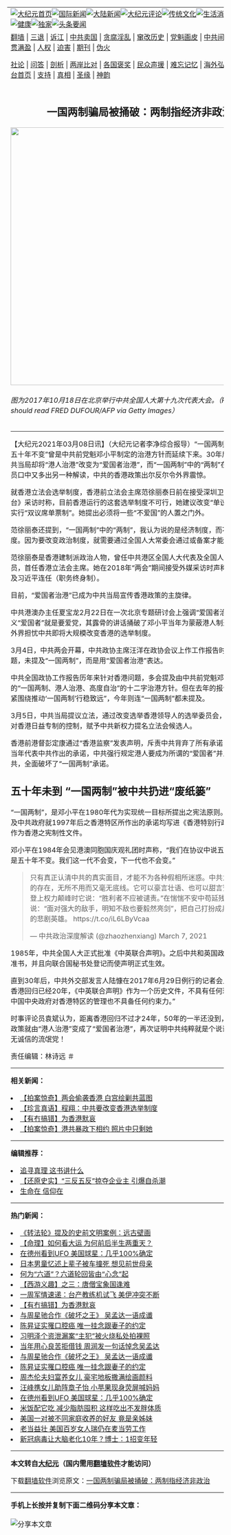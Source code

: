 <a name="1" id="1" target="_blank"></a><span id="1"></span>
<table align=center border="0"><tr><td colspan="2" VALIGN=TOP><a href="https://github.com/xazhws3249/djy/blob/master/gb/nf1351518.md#1"><img src="https://raw.githubusercontent.com/xazhws3249/www/master/t/djy/1.jpg" title="大纪元首页" alt="大纪元首页"></a><a href="https://github.com/xazhws3249/djy/blob/master/gb/n24hr.md#1"><img src="https://raw.githubusercontent.com/xazhws3249/www/master/t/djy/3.jpg" title="国际新闻" alt="国际新闻"></a><a href="https://github.com/xazhws3249/djy/blob/master/gb/nsc413.md#1"><img src="https://raw.githubusercontent.com/xazhws3249/www/master/t/djy/4.jpg" title="大陆新闻" alt="大陆新闻"></a><a href="https://github.com/xazhws3249/djy/blob/master/gb/news392.md#1"><img src="https://raw.githubusercontent.com/xazhws3249/www/master/t/djy/5.jpg" title="大纪元评论" alt="大纪元评论"></a><a href="https://github.com/xazhws3249/djy/blob/master/gb/news2007.md#1"><img src="https://raw.githubusercontent.com/xazhws3249/www/master/t/djy/6.jpg" title="传统文化" alt="传统文化"></a><a href="https://github.com/xazhws3249/djy/blob/master/gb/news2008.md#1"><img src="https://raw.githubusercontent.com/xazhws3249/www/master/t/djy/7.jpg" title="生活消费" alt="生活消费"></a><a href="https://github.com/xazhws3249/djy/blob/master/gb/ncyule.md#1"><img src="https://raw.githubusercontent.com/xazhws3249/www/master/t/djy/8.jpg" title="娱乐休闲" alt="娱乐休闲"></a><a href="https://github.com/xazhws3249/djy/blob/master/gb/nsc1002.md#1"><img src="https://raw.githubusercontent.com/xazhws3249/www/master/t/djy/9.jpg" title="健康" alt="健康"></a><a href="https://github.com/xazhws3249/djy/blob/master/gb/nf6092.md#1"><img src="https://raw.githubusercontent.com/xazhws3249/www/master/t/djy/10a.jpg" title="独家" alt="独家"></a><a href="https://github.com/xazhws3249/djy/blob/master/gb/nf4514.md#1"><img src="https://raw.githubusercontent.com/xazhws3249/www/master/t/djy/12a.jpg" title="头条要闻" alt="头条要闻"></a></td></tr>
<tr><td colspan="2" VALIGN=TOP><a target="_blank" href="https://github.com/xazhws3249/www/blob/master/README.md?zsrh#1">翻墙</a> | <a target="_blank" href="https://github.com/xazhws3249/djy/blob/master/gb/nf5657.md#1">三退</a> | <a target="_blank" href="https://github.com/xazhws3249/djy/blob/master/gb/nf6124.md#1">诉江</a> | <a target="_blank" href="https://github.com/xazhws3249/djy/blob/master/gb/nf1176117.md#1">中共卖国</a> | <a target="_blank" href="https://github.com/xazhws3249/djy/blob/master/gb/nf5773.md#1">贪腐淫乱</a> | <a target="_blank" href="https://github.com/xazhws3249/djy/blob/master/gb/nf1176115.md#1">窜改历史</a> | <a target="_blank" href="https://github.com/xazhws3249/djy/blob/master/gb/nf1176107.md#1">党魁画皮</a> | <a target="_blank" href="https://github.com/xazhws3249/djy/blob/master/gb/nf1320400.md#1">中共间谍</a> | <a target="_blank" href="https://github.com/xazhws3249/djy/blob/master/gb/nf1176114.md#1">破坏传统</a> | <a target="_blank" href="https://github.com/xazhws3249/ntdtv/blob/master/gb/prog447_1.md#1">恶贯满盈</a> | <a target="_blank" href="https://github.com/xazhws3249/djy/blob/master/gb/ncid278.md#1">人权</a> | <a target="_blank" href="https://github.com/xazhws3249/djy/blob/master/gb/nf1176111.md#1">迫害</a> | <a target="_blank" href="https://gitlab.com/szzdlab/mh-qikan/blob/master/README.md#1">期刊</a> | <a target="_blank" href="https://github.com/xazhws3249/djy/blob/master/gb/nf5562.md#1">伪火</a></p><p><a target="_blank" href="https://github.com/xazhws3249/djy/blob/master/gb/9p.md#1">社论</a> | <a target="_blank" href="https://github.com/xazhws3249/djy/blob/master/gb/nf4378.md#1">问答</a> | <a target="_blank" href="https://github.com/xazhws3249/djy/blob/master/gb/nf5792.md#1">剖析</a> | <a target="_blank" href="https://github.com/xazhws3249/djy/blob/master/gb/nf5735.md#1">两岸比对</a> | <a target="_blank" href="https://github.com/xazhws3249/djy/blob/master/gb/nf6119.md#1">各国褒奖</a> | <a target="_blank" href="https://github.com/xazhws3249/djy/blob/master/gb/nf6120.md#1">民众声援</a> | <a target="_blank" href="https://github.com/xazhws3249/djy/blob/master/gb/nf1188594.md#1">难忘记忆</a> | <a target="_blank" href="https://github.com/xazhws3249/djy/blob/master/gb/nf3180.md#1">海外弘传</a> | <a target="_blank" href="https://github.com/xazhws3249/djy/blob/master/gb/nf5410.md#1">万人上访</a> | <a target="_blank" href="https://github.com/xazhws3249/www/blob/master/README.md?zsrh#1">平台首页</a> | <a target="_blank" href="https://github.com/xazhws3249/djy/blob/master/gb/nf4386.md#1">支持</a> | <a target="_blank" href="https://github.com/xazhws3249/djy/blob/master/gb/nf4389.md#1">真相</a> | <a target="_blank" href="https://github.com/xazhws3249/djy/blob/master/gb/nf5790.md#1">圣缘</a> | <a target="_blank" href="https://github.com/xazhws3249/djy/blob/master/gb/nf4786.md#1">神韵</a></td></tr>
<tr><td VALIGN=TOP width="626"><h2 align=center>一国两制骗局被捅破：两制指经济非政治</h2>
<img width="600" src="https://i.epochtimes.com/assets/uploads/2021/03/GettyImages-862639492-600x400.jpg" />
<h6>图为2017年10月18日在北京举行中共全国人大第十九次代表大会。（Photo credit should read FRED DUFOUR/AFP via Getty Images）
</h6>
<hr>
	<p>【大纪元2021年03月08日讯】（大纪元记者李净综合报导）“<ahref="https://github.com/xazhws3249/djy/blob/master/gb/tag/%E4%B8%80%E5%9B%BD%E4%B8%A4%E5%88%B6.md#1">一国两制</a>，港人治港，五十年不变”曾是中共前党魁邓小平制定的治港方针而延续下来。30年后的今天，中共当局却将“港人治港”改变为“爱国者治港”，而“一国两制”中的“两制”在中共立法官员口中又多出另一种解读，中共的香港政策出尔反尔令外界震惊。</p>
<p>就<ahref="https://github.com/xazhws3249/djy/blob/master/gb/tag/%E9%A6%99%E6%B8%AF%E7%AB%8B%E6%B3%95%E4%BC%9A.md#1">香港立法会</a>选举制度，香港前立法会主席<ahref="https://github.com/xazhws3249/djy/blob/master/gb/tag/%E8%8C%83%E5%BE%90%E4%B8%BD%E6%B3%B0.md#1">范徐丽泰</a>日前在接受深圳卫视《直播港澳台》采访时称，目前香港运行的这套选举制度不可行，她建议改变“单议席单票制”，实行“双议席单票制”。她提出必须将一些“不爱国”的人置之门外。</p>
<p><ahref="https://github.com/xazhws3249/djy/blob/master/gb/tag/%E8%8C%83%E5%BE%90%E4%B8%BD%E6%B3%B0.md#1">范徐丽泰</a>还提到，“<ahref="https://github.com/xazhws3249/djy/blob/master/gb/tag/%E4%B8%80%E5%9B%BD%E4%B8%A4%E5%88%B6.md#1">一国两制</a>”中的“两制”，我认为说的是经济制度，而不是政治制度。因为要改变政治制度，就需要通过全国人大常委会通过或备案才能实施。</p>
<p>范徐丽泰是香港建制派政治人物，曾任中共港区全国人大代表及全国人大常委会委员，首任<ahref="https://github.com/xazhws3249/djy/blob/master/gb/tag/%E9%A6%99%E6%B8%AF%E7%AB%8B%E6%B3%95%E4%BC%9A.md#1">香港立法会</a>主席。她在2018年“两会”期间接受外媒采访时声称支持修改宪法及习近平连任（职务终身制）。</p>
<p>目前，“爱国者治港”已成为中共当局宣传香港政策的主旋律。</p>
<p>中共港澳办主任<ahref="https://github.com/xazhws3249/djy/blob/master/gb/tag/%E5%A4%8F%E5%AE%9D%E9%BE%99.md#1">夏宝龙</a>2月22日在一次北京专题研讨会上强调“爱国者治港”，重新定义“爱国者”就是要爱党，其露骨的讲话捅破了邓小平当年为蒙蔽港人制造的泡影，令外界担忧中共即将大规模改变香港的选举制度。</p>
<p>3月4日，中共两会开幕，中共政协主席<ahref="https://github.com/xazhws3249/djy/blob/master/gb/tag/%E6%B1%AA%E6%B4%8B.md#1">汪洋</a>在政协会议上作工作报告时，针对香港问题，未提及“一国两制”，而是用“爱国者治港”表达。</p>
<p>中共全国政协工作报告历年来针对香港问题，多会提及由中共前党魁邓小平当年制定的“一国两制、港人治港、高度自治”的十二字治港方针。但在去年的报告中仅剩下“紧紧围绕推动‘一国两制’行稳致远”，今年则连“一国两制”都未提及。</p>
<p>3月5日，中共当局提议立法，通过改变选举香港领导人的选举委员会，从而加强中共对香港日益专制的控制，赋予中共新权力提名立法会候选人。</p>
<p>香港前港督彭定康通过“香港监察”发表声明，斥责中共背弃了所有承诺，包括邓小平当年代表中共作出的承诺，中共强行规定港人要成为所谓的“爱国者”并且宣誓效忠中共，全面破坏了“一国两制”承诺。</p>
<h2>五十年未到 “一国两制”被中共扔进“废纸篓”</h2>
<p>“一国两制”，是邓小平在1980年代为实现统一目标所提出之宪法原则。同时，该原则及中共政府就1997年后之香港特区所作出的承诺均写进《香港特别行政区基本法》，作为香港之宪制性文件。</p>
<p>邓小平在1984年会见港澳同胞国庆观礼团时声称，“我们在协议中说五十年不变，就是五十年不变。我们这一代不会变，下一代也不会变。”</p>
<blockquote class="twitter-tweet" data-width="550">
<p lang="zh" dir="ltr">只有真正认清中共的真实面目，才能不为各种假相所迷惑。中共为了维护自身的存在，无所不用而又毫无底线。它可以豪言壮语、也可以甜言蜜语。<br />登上权力颠峰时它说：“胜利者不应被谴责。”在惴惴不安中苟延残喘时它又会说：“面对强大的敌手，明知不敌也要毅然亮剑”，把自己打扮成具有崇高动机的悲剧英雄。 <ahref="https://t.co/iL6LByVcaa">https://t.co/iL6LByVcaa</a></p>
<p>&mdash; 中共政治深度解读 (@zhaozhenxiang) <ahref="https://twitter.com/zhaozhenxiang/status/1368555483024551937?ref_src=twsrc%5Etfw">March 7, 2021</a></p></blockquote>
<p><a async src="https://platform.twitter.com/widgets.js" charset="utf-8"></a></p>
<p>1985年，中共全国人大正式批准《中英联合声明》。之后中共和英国政府互相交换批准书，并且向联合国秘书处登记而使声明正式生效。</p>
<p>直到30年后，中共外交部发言人陆慷在2017年6月29日例行的记者会上声称，“现在香港回归已经20年，《中英联合声明》作为一个历史文件，不具有任何现实意义，对中国中央政府对香港特区的管理也不具备任何约束力。”</p>
<p>时事评论员袁斌认为，距离香港回归不过才24年，50年的一半还没到，中共的治港政策就由“港人治港”变成了“爱国者治港”，再次证明中共纯粹就是个说话不算数、毫无诚信的流氓党！</p>
<p>责任编辑：林诗远 ＃</p>
	
<hr>


<strong>相关新闻：</strong>
<li><a href="https://github.com/xazhws3249/djy/blob/master/gb/20/5/22/n12127939.md#1">【拍案惊奇】两会偷袭香港 白宫绘剿共蓝图</a></li>
<li><a href="https://github.com/xazhws3249/djy/blob/master/gb/21/3/3/n12785792.md#1">【珍言真语】程翔：中共要改变香港选举制度</a></li>
<li><a href="https://github.com/xazhws3249/djy/blob/master/gb/21/3/5/n12792754.md#1">【有冇搞错】为香港默哀</a></li>
<li><a href="https://github.com/xazhws3249/djy/blob/master/gb/21/3/6/n12793489.md#1">【拍案惊奇】港共暴政下相约 照片中只剩她</a></li>
<hr>


<strong>编辑推荐：</strong>
<li><a href="https://github.com/xazhws3249/djy/blob/master/gb/19/1/5/n10955468.md?dfh#1" target="_blank">追寻真理 这书讲什么</a></li><li><a href="https://github.com/tsiac2612/djy/blob/master/gb/18/7/31/n10602910.md#1" target="_blank">【还原史实】“三反五反”掠夺企业主 引爆自杀潮</a></li><li><a href="https://github.com/tsiac2612/djy/blob/master/gb/14/5/28/n4165491.md#1" target="_blank">生命在 信仰在</a></li>
<hr>

<strong>热门新闻：</strong>
<li><a href="https://github.com/xazhws3249/djy/blob/master/gb/21/2/28/n12780659.md#1">《转法轮》提及的史前文明案例：远古壁画</a></li>
<li><a href="https://github.com/xazhws3249/djy/blob/master/gb/20/12/30/n12654624.md#1">【命理】如何看大运 为何前后半生两重天？</a></li>
<li><a href="https://github.com/xazhws3249/djy/blob/master/gb/21/3/5/n12791244.md#1">在德州看到UFO 美国球星：几乎100%确定</a></li>
<li><a href="https://github.com/xazhws3249/djy/blob/master/gb/21/3/2/n12784045.md#1">日本男童忆述上辈子被车撞死 想见前世母亲</a></li>
<li><a href="https://github.com/xazhws3249/djy/blob/master/gb/21/2/19/n12762156.md#1">何为“六道”？六道轮回皆由“心念”起</a></li>
<li><a href="https://github.com/xazhws3249/djy/blob/master/gb/18/3/9/n10203826.md#1">【西游义趣】之三：唐僧宝象国逢难</a></li>
<li><a href="https://github.com/xazhws3249/djy/blob/master/gb/21/3/6/n12794303.md#1">一周军情速递：台产教练机试飞 美伊冲突不断</a></li>
<li><a href="https://github.com/xazhws3249/djy/blob/master/gb/21/3/5/n12792754.md#1">【有冇搞错】为香港默哀</a></li>
<li><a href="https://github.com/xazhws3249/djy/blob/master/gb/21/3/5/n12790564.md#1">与周星驰合作《破坏之王》 吴孟达一语成谶</a></li>
<li><a href="https://github.com/xazhws3249/djy/blob/master/gb/21/3/5/n12791483.md#1">陈昇证实罹口腔癌 唯一挂念跟妻子的约定</a></li>
<li><a href="https://github.com/xazhws3249/djy/blob/master/gb/21/3/5/n12791998.md#1">习明泽个资泄漏案“主犯”被火烧私处拍裸照</a></li>
<li><a href="https://github.com/xazhws3249/djy/blob/master/gb/21/3/2/n12785364.md#1">当年用心良苦拒借钱 周润发一句话悼念吴孟达</a></li>
<li><a href="https://github.com/xazhws3249/djy/blob/master/gb/21/3/5/n12790564.md#1">与周星驰合作《破坏之王》 吴孟达一语成谶</a></li>
<li><a href="https://github.com/xazhws3249/djy/blob/master/gb/21/3/5/n12791483.md#1">陈昇证实罹口腔癌 唯一挂念跟妻子的约定</a></li>
<li><a href="https://github.com/xazhws3249/djy/blob/master/gb/21/3/5/n12792373.md#1">周杰伦夫妇富养女儿 豪宅地板撒满绘画颜料</a></li>
<li><a href="https://github.com/xazhws3249/djy/blob/master/gb/21/3/5/n12792743.md#1">汪峰携女儿助阵章子怡 小苹果现身荧屏喊妈妈</a></li>
<li><a href="https://github.com/xazhws3249/djy/blob/master/gb/21/3/5/n12791244.md#1">在德州看到UFO 美国球星：几乎100%确定</a></li>
<li><a href="https://github.com/xazhws3249/djy/blob/master/gb/21/3/5/n12792478.md#1">米饭配它吃 减少脂肪囤积 这样吃出不发胖体质</a></li>
<li><a href="https://github.com/xazhws3249/djy/blob/master/gb/21/3/5/n12790884.md#1">美国一对被不同家庭收养的好友 竟是亲姊妹</a></li>
<li><a href="https://github.com/xazhws3249/djy/blob/master/gb/21/3/5/n12791436.md#1">老当益壮 美国百岁女人瑞仍在麦当劳工作</a></li>
<li><a href="https://github.com/xazhws3249/djy/blob/master/gb/21/3/5/n12792912.md#1">新冠病毒让大脑老化10年？博士：1招变年轻</a></li>
<hr>

<strong>本文转自<a href="https://www.epochtimes.com">大纪元</a>（国内需用<a href="https://github.com/xazhws3249/www/blob/master/README.md#8">翻墙软件</a>才能访问）</strong><p>下载<a href="https://github.com/xazhws3249/www/blob/master/README.md#8">翻墙软件</a>浏览原文：<a href="https://www.epochtimes.com/gb/21/3/7/n12795368.htm">一国两制骗局被捅破：两制指经济非政治</a></p><hr>

<strong>手机上长按并复制下面二维码分享本文章：</strong><br><br><img src="https://chart.apis.google.com/chart?cht=qr&chs=240x240&choe=UTF-8&chld=M|2&chl=https://github.com/xazhws3249/djy/blob/master/gb/21/3/7/n12795368.md%231" title="分享本文章"></td><td VALIGN=TOP><a href="https://github.com/xazhws3249/djy/blob/master/gb/16/1/21/n4622075.md?dfh#1" target="_blank"><img src="https://raw.githubusercontent.com/xazhws3249/djy/master/gb/300/wei-f1.jpg" title="中共的伪火骗局"  alt="中共的伪火骗局"></a><br><a href="https://github.com/xazhws3249/www/blob/master/README.md?dfh#9" target="_blank"><img src="https://raw.githubusercontent.com/xazhws3249/djy/master/gb/300/yong-h.jpg" title="永恒的见证"  alt="永恒的见证"></a><br><a href="https://github.com/xazhws3249/djy/blob/master/gb/13/9/29/n3974789.md?dfh#1" target="_blank"><img src="https://raw.githubusercontent.com/xazhws3249/djy/master/gb/300/shang-lnz.jpg" title="善良女子被中共投男牢"  alt="善良女子被中共投男牢"></a><br><a href="https://github.com/xazhws3249/djy/blob/master/gb/16/3/16/n4663449.md?dfh#1" target="_blank"><img src="https://raw.githubusercontent.com/xazhws3249/djy/master/gb/300/huo-z3.jpg" title="警卫目击活摘器官"  alt="警卫目击活摘器官"></a><br><a href="https://github.com/xazhws3249/djy/blob/master/gb/16/8/7/n8177641.md?dfh#1" target="_blank"><img src="https://raw.githubusercontent.com/xazhws3249/djy/master/gb/300/huo-z4.jpg" title="证人描述活摘恐怖"  alt="证人描述活摘恐怖"></a><br><a href="https://github.com/xazhws3249/djy/blob/master/gb/10/4/19/n2881569.md?dfh#1" target="_blank"><img src="https://raw.githubusercontent.com/xazhws3249/djy/master/gb/300/huo-z1.jpg" title="揭开活摘器官黑幕"  alt="揭开活摘器官黑幕"></a><br><a href="https://github.com/xazhws3249/djy/blob/master/gb/10/11/7/n3077476.md?dfh#1" target="_blank"><img src="https://raw.githubusercontent.com/xazhws3249/djy/master/gb/300/ma-ks.jpg" title="马克思的成魔之路"  alt="马克思的成魔之路"></a><br><a href="https://github.com/xazhws3249/djy/blob/master/gb/14/6/9/n4173977.md?dfh#1" target="_blank"><img src="https://raw.githubusercontent.com/xazhws3249/djy/master/gb/300/chang-zs.jpg" title="藏字石 蕴天机"  alt="藏字石 蕴天机"></a><br><a href="https://github.com/xazhws3249/djy/blob/master/gb/18/5/10/n10381511.md?dfh#1" target="_blank"><img src="https://raw.githubusercontent.com/xazhws3249/djy/master/gb/300/st1.jpg" title="关注三亿人三退"  alt="关注三亿人三退"></a><br><a href="https://github.com/xazhws3249/djy/blob/master/gb/18/3/21/n10237682.md?dfh#1" target="_blank"><img src="https://raw.githubusercontent.com/xazhws3249/djy/master/gb/300/jie-t.jpg" title="解体中共复兴中华"  alt="解体中共复兴中华"></a><br><a href="https://github.com/xazhws3249/djy/blob/master/gb/9/2/9/n2422991.md?dfh#1" target="_blank"><img src="https://raw.githubusercontent.com/xazhws3249/djy/master/gb/300/gao-zs.jpg" title="中共迫害良心律师"  alt="中共迫害良心律师"></a><br><a href="https://github.com/xazhws3249/djy/blob/master/gb/18/12/9/n10900044.md?dfh#1" target="_blank"><img src="https://raw.githubusercontent.com/xazhws3249/djy/master/gb/300/sj1.jpg" title="三百多万人举报江泽民"  alt="三百多万人举报江泽民"></a><br><a href="https://github.com/xazhws3249/djy/blob/master/gb/18/8/28/n10672014.md?dfh#1" target="_blank"><img src="https://raw.githubusercontent.com/xazhws3249/djy/master/gb/300/sj2.jpg" title="这些官员为何起诉江泽民"  alt="这些官员为何起诉江泽民"></a><br><a href="https://github.com/xazhws3249/djy/blob/master/gb/8/12/18/n2367165.md?dfh#1" target="_blank"><img src="https://raw.githubusercontent.com/xazhws3249/djy/master/gb/300/liangan.jpg" title="海峡两岸的强烈对比"  alt="海峡两岸的强烈对比"></a><br><a href="https://github.com/xazhws3249/djy/blob/master/gb/15/12/10/n4593139.md?dfh#1" target="_blank"><img src="https://raw.githubusercontent.com/xazhws3249/djy/master/gb/300/jia-ndzl.jpg" title="加拿大总理的贺信"  alt="加拿大总理的贺信"></a><br><a href="https://github.com/xazhws3249/djy/blob/master/gb/11/6/17/n3289382.md?dfh#1" target="_blank"><img src="https://raw.githubusercontent.com/xazhws3249/djy/master/gb/300/xiao-wd.jpg" title="探寻真相兼听则明"  alt="探寻真相兼听则明"></a><br><a href="https://github.com/xazhws3249/djy/blob/master/gb/18/10/27/n10812623.md?dfh#1" target="_blank"><img src="https://raw.githubusercontent.com/xazhws3249/djy/master/gb/300/yindu.jpg" title="印度媒体报道东方"  alt="印度媒体报道东方"></a><br><a href="https://github.com/xazhws3249/djy/blob/master/gb/18/6/9/n10469652.md?dfh#1" target="_blank"><img src="https://raw.githubusercontent.com/xazhws3249/djy/master/gb/300/xie-j.jpg" title="不一样的海外校园"  alt="不一样的海外校园"></a><br><a href="https://github.com/xazhws3249/djy/blob/master/gb/7/4/5/n1669415.md?dfh#1" target="_blank"><img src="https://raw.githubusercontent.com/xazhws3249/djy/master/gb/300/li-up.jpg" title="从大师到徒弟的传奇"  alt="从大师到徒弟的传奇"></a><br><a href="https://github.com/xazhws3249/djy/blob/master/gb/17/5/26/n9191512.md?dfh#1" target="_blank"><img src="https://raw.githubusercontent.com/xazhws3249/djy/master/gb/300/zfl2.jpg" title="亿万人与东方一本奇书"  alt="亿万人与东方一本奇书"></a><br><a href="https://github.com/xazhws3249/djy/blob/master/gb/13/11/27/n4020290.md?dfh#1" target="_blank"><img src="https://raw.githubusercontent.com/xazhws3249/djy/master/gb/300/zhen-h.jpg" title="大陆见不到的震撼场面"  alt="大陆见不到的震撼场面"></a><br><a href="https://github.com/xazhws3249/djy/blob/master/gb/15/7/17/n4482910.md?dfh#1" target="_blank"><img src="https://raw.githubusercontent.com/xazhws3249/djy/master/gb/300/dalu-sk.jpg" title="人心向善 大陆当初盛况"  alt="人心向善 大陆当初盛况"></a><br><a href="https://github.com/xazhws3249/djy/blob/master/gb/19/1/5/n10955468.md?dfh#1" target="_blank"><img src="https://raw.githubusercontent.com/xazhws3249/djy/master/gb/300/zfl1.jpg" title="追寻真理 这书讲什么"  alt="追寻真理 这书讲什么"></a><br><a href="https://github.com/xazhws3249/www/blob/master/README.md?dfh#1" target="_blank"><img src="https://raw.githubusercontent.com/xazhws3249/djy/master/gb/300/fq1.jpg" title="下载免费翻墙软件"  alt="下载免费翻墙软件"></a><br></td></tr></table>
